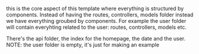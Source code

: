 this is the core aspect of this template where everything is structured by components.
Instead of having the routes, controllers, models folder instead we have everything groubed by components.
For example the user folder will contain everyhting related to the user: routes, controllers, models etc.

There's the api folder, the index for the homepage, the date and the user.
NOTE: the user folder is empty, it's just for making an example